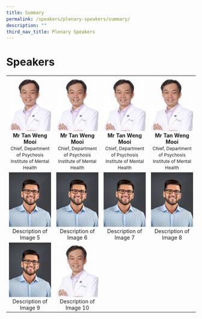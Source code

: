 ```yaml
---
title: Summary
permalink: /speakers/plenary-speakers/summary/
description: ""
third_nav_title: Plenary Speakers
---
```

#  Speakers

<table>
  <tr>
    <td align="center">
      <a href="/speakers/plenary-speakers/speaker-1/"><img src="/images/Phy-Ho-Wee-Kok-315x300-c-default%201.png" alt="Description of Image 1" width="150"></a>
      <br>
      <div style="text-align: center;"><strong>Mr Tan Weng Mooi</strong><br><span style="font-size: 12px;">Chief, Department of Psychosis<br>Institute of Mental Health</span></div>
    </td>
    <td align="center">
      <a href="/speakers/plenary-speakers/speaker-2/"><img src="/images/Phy-Ho-Wee-Kok-315x300-c-default%201.png" alt="Description of Image 2" width="150"></a>
      <br>
      <div style="text-align: center;"><strong>Mr Tan Weng Mooi</strong><br><span style="font-size: 12px;">Chief, Department of Psychosis<br>Institute of Mental Health</span></div>
    </td>
    <td align="center">
      <a href="/speakers/plenary-speakers/speaker-3/"><img src="/images/Phy-Ho-Wee-Kok-315x300-c-default%201.png" alt="Description of Image 3" width="150"></a>
      <br>
      <div style="text-align: center;"><strong>Mr Tan Weng Mooi</strong><br><span style="font-size: 12px;">Chief, Department of Psychosis<br>Institute of Mental Health</span></div>
    </td>
    <td align="center">
      <a href="/speakers/plenary-speakers/speaker-4/"><img src="/images/Phy-Ho-Wee-Kok-315x300-c-default%201.png" alt="Description of Image 4" width="150"></a>
      <br>
     <div style="text-align: center;"><strong>Mr Tan Weng Mooi</strong><br><span style="font-size: 12px;">Chief, Department of Psychosis<br>Institute of Mental Health</span></div>
    </td>
</tr>

  <tr>
    <td align="center">
      <a href="/speakers/plenary-speakers/speaker-5/"><img src="/images/my-passport-photo%201.png" alt="Description of Image 5" width="200"></a>
      <br>
      Description of Image 5
    </td>
    <td align="center">
      <a href="/speakers/plenary-speakers/speaker-6/"><img src="/images/my-passport-photo%201.png" alt="Description of Image 6" width="200"></a>
      <br>
      Description of Image 6
    </td>
    <td align="center">
      <a href="/speakers/plenary-speakers/speaker-7/"><img src="/images/my-passport-photo%201.png" alt="Description of Image 7" width="200"></a>
      <br>
      Description of Image 7
    </td>
    <td align="center">
      <a href="/speakers/plenary-speakers/speaker-8/"><img src="/images/my-passport-photo%201.png" alt="Description of Image 8" width="200"></a>
      <br>
      Description of Image 8
    </td>
  </tr>
  <tr>
    <td align="center">
      <a href="/speakers/plenary-speakers/speaker-9/"><img src="/images/my-passport-photo%201.png" alt="Description of Image 9" width="200"></a>
      <br>
      Description of Image 9
    </td>
    <td align="center">
      <a href="/speakers/plenary-speakers/speaker-10/"><img src="/images/Phy-Ho-Wee-Kok-315x300-c-default%201.png" alt="Description of Image 10" width="200"></a>
      <br>
      Description of Image 10
    </td>
    </tr>
</table>